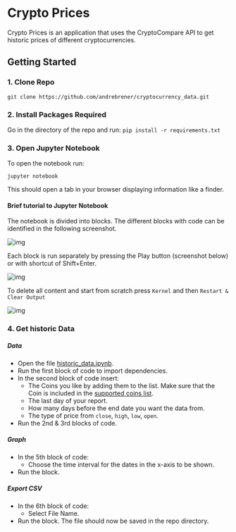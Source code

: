 # Crypto Prices

Crypto Prices is an application that uses the CryptoCompare API to get historic prices of different cryptocurrencies.

## Getting Started

### 1. Clone Repo

`git clone https://github.com/andrebrener/cryptocurrency_data.git`

### 2. Install Packages Required

Go in the directory of the repo and run:
```pip install -r requirements.txt```

### 3. Open Jupyter Notebook

To open the notebook run:

```jupyter notebook```

This should open a tab in your browser displaying information like a finder.

#### Brief tutorial to Jupyter Notebook

The notebook is divided into blocks. The different blocks with code can be identified in the following screenshot.

![img](http://i.imgur.com/JrRyW5j.png)

Each block is run separately by pressing the Play button (screenshot below) or with shortcut of Shift+Enter.

![img](http://i.imgur.com/0EWhMFo.png)

To delete all content and start from scratch press `Kernel` and then `Restart & Clear Output`

![img](http://i.imgur.com/MmWNLh8.png)

### 4. Get historic Data

##### Data

- Open the file [historic_data.ipynb](https://github.com/andrebrener/cryptocurrency_data/blob/master/historic_data.ipynb).
- Run the first block of code to import dependencies.
- In the second block of code insert:
  - The Coins you like by adding them to the list. Make sure that the Coin is included in the [supported coins list](https://github.com/andrebrener/cryptocurrency_data/blob/master/coin_list.ipynb).
  - The last day of your report.
  - How many days before the end date you want the data from.
  - The type of price from `close`, `high`, `low`, `open`.
- Run the 2nd & 3rd blocks of code.

##### Graph
- In the 5th block of code:
  - Choose the time interval for the dates in the x-axis to be shown.
- Run the block.

##### Export CSV
- In the 6th block of code:
  - Select File Name.
- Run the block. The file should now be saved in the repo directory.
